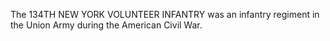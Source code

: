 The 134TH NEW YORK VOLUNTEER INFANTRY was an infantry regiment in the Union Army during the American Civil War.
